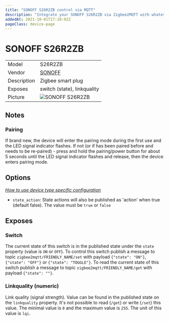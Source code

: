 ```yaml
---
title: "SONOFF S26R2ZB control via MQTT"
description: "Integrate your SONOFF S26R2ZB via Zigbee2MQTT with whatever smart home infrastructure you are using without the vendor's bridge or gateway."
addedAt: 2021-10-01T17:18:02Z
pageClass: device-page
---
```


<!-- !!!! -->
<!-- ATTENTION: This file is auto-generated through docgen! -->
<!-- You can only edit the "Notes"-Section between the two comment lines "Notes BEGIN" and "Notes END". -->
<!-- Do not use h1 or h2 heading within "## Notes"-Section. -->
<!-- !!!! -->

# SONOFF S26R2ZB

|     |     |
|-----|-----|
| Model | S26R2ZB  |
| Vendor  | [SONOFF](/supported-devices/#v=SONOFF)  |
| Description | Zigbee smart plug |
| Exposes | switch (state), linkquality |
| Picture | ![SONOFF S26R2ZB](https://www.zigbee2mqtt.io/images/devices/S26R2ZB.jpg) |


<!-- Notes BEGIN: You can edit here. Add "## Notes" headline if not already present. -->
## Notes

### Pairing

If brand new, the device will enter the pairing mode during the first use and the LED signal indicator flashes. If not (or if has been paired before and needs to be re-paired) - press and hold the pairing/power button for about 5 seconds until the LED signal indicator flashes and release, then the device enters pairing mode.
<!-- Notes END: Do not edit below this line -->



## Options
*[How to use device type specific configuration](../guide/configuration/devices-groups.md#specific-device-options)*

* `state_action`: State actions will also be published as 'action' when true (default false). The value must be `true` or `false`


## Exposes

### Switch 
The current state of this switch is in the published state under the `state` property (value is `ON` or `OFF`).
To control this switch publish a message to topic `zigbee2mqtt/FRIENDLY_NAME/set` with payload `{"state": "ON"}`, `{"state": "OFF"}` or `{"state": "TOGGLE"}`.
To read the current state of this switch publish a message to topic `zigbee2mqtt/FRIENDLY_NAME/get` with payload `{"state": ""}`.

### Linkquality (numeric)
Link quality (signal strength).
Value can be found in the published state on the `linkquality` property.
It's not possible to read (`/get`) or write (`/set`) this value.
The minimal value is `0` and the maximum value is `255`.
The unit of this value is `lqi`.

